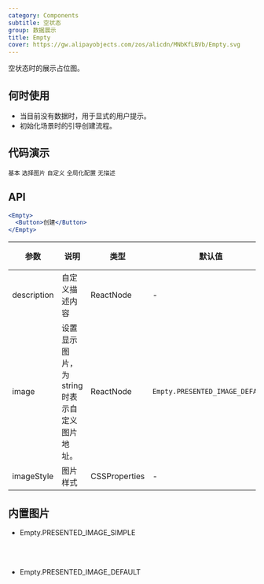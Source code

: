 ```yaml
---
category: Components
subtitle: 空状态
group: 数据展示
title: Empty
cover: https://gw.alipayobjects.com/zos/alicdn/MNbKfLBVb/Empty.svg
---
```


空状态时的展示占位图。

## 何时使用

- 当目前没有数据时，用于显式的用户提示。
- 初始化场景时的引导创建流程。

## 代码演示

<!-- prettier-ignore -->
<code src="./demo/basic.tsx">基本</code>
<code src="./demo/simple.tsx">选择图片</code>
<code src="./demo/customize.tsx">自定义</code>
<code src="./demo/config-provider.tsx">全局化配置</code>
<code src="./demo/description.tsx">无描述</code>

## API

```jsx
<Empty>
  <Button>创建</Button>
</Empty>
```

| 参数 | 说明 | 类型 | 默认值 | 版本 |
| --- | --- | --- | --- | --- |
| description | 自定义描述内容 | ReactNode | - |  |
| image | 设置显示图片，为 string 时表示自定义图片地址。 | ReactNode | `Empty.PRESENTED_IMAGE_DEFAULT` |  |
| imageStyle | 图片样式 | CSSProperties | - |  |

## 内置图片

- Empty.PRESENTED_IMAGE_SIMPLE

  <div class="site-empty-buildIn-img site-empty-buildIn-simple"><div>

- Empty.PRESENTED_IMAGE_DEFAULT

  <div class="site-empty-buildIn-img site-empty-buildIn-default"></div>

<style>
  .site-empty-buildIn-img {
    background-repeat: no-repeat;
    background-size: contain;
  }
  .site-empty-buildIn-simple {
    width: 55px;
    height: 35px;
    background-image: url("https://user-images.githubusercontent.com/507615/54591679-b0ceb580-4a65-11e9-925c-ad15b4eae93d.png");
  }
  .site-empty-buildIn-default {
    width: 121px;
    height: 116px;
    background-image: url("https://user-images.githubusercontent.com/507615/54591670-ac0a0180-4a65-11e9-846c-e55ffce0fe7b.png");
  }
  [data-theme="dark"] .site-empty-buildIn-simple {
    background-image: url("https://gw.alipayobjects.com/zos/antfincdn/ldFsHUh3Xh/ea62c5fe-07bb-4fcd-9d35-19220cef372e.png");
  }
  [data-theme="dark"] .site-empty-buildIn-default {
    background-image: url("https://gw.alipayobjects.com/mdn/rms_08e378/afts/img/A*gfq-SoT3wF0AAAAAAAAAAABkARQnAQ");
  }
</style>
